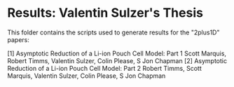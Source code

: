 # Results: Valentin Sulzer's Thesis

This folder contains the scripts used to generate results for the "2plus1D" papers:

[1] Asymptotic Reduction of a Li-ion Pouch Cell Model: Part 1
    Scott Marquis, Robert Timms, Valentin Sulzer, Colin Please, S Jon Chapman
[2] Asymptotic Reduction of a Li-ion Pouch Cell Model: Part 2
    Robert Timms, Scott Marquis, Valentin Sulzer, Colin Please, S Jon Chapman
